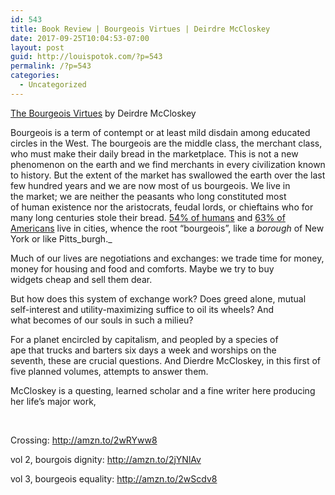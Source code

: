```yaml
---
id: 543
title: Book Review | Bourgeois Virtues | Deirdre McCloskey
date: 2017-09-25T10:04:53-07:00
layout: post
guid: http://louispotok.com/?p=543
permalink: /?p=543
categories:
  - Uncategorized
---
```

[The Bourgeois Virtues](http://amzn.to/2fLX4pk) by Deirdre McCloskey

Bourgeois is a term of contempt or at least mild disdain among educated circles in the West. The bourgeois are the middle class, the merchant class, who must make their daily bread in the marketplace. This is not a new phenomenon on the earth and we find merchants in every civilization known to history. But the extent of the market has swallowed the earth over the last few hundred years and we are now most of us bourgeois. We live in the market; we are neither the peasants who long constituted most of human existence nor the aristocrats, feudal lords, or chieftains who for many long centuries stole their bread. [54% of humans](http://www.un.org/en/development/desa/news/population/world-urbanization-prospects-2014.html) and [63% of Americans](https://www.census.gov/newsroom/press-releases/2015/cb15-33.html) live in cities, whence the root &#8220;bourgeois&#8221;, like a _borough_ of New York or like Pitts_burgh._

Much of our lives are negotiations and exchanges: we trade time for money, money for housing and food and comforts. Maybe we try to buy widgets cheap and sell them dear.

But how does this system of exchange work? Does greed alone, mutual self-interest and utility-maximizing suffice to oil its wheels? And what becomes of our souls in such a milieu?

For a planet encircled by capitalism, and peopled by a species of ape that trucks and barters six days a week and worships on the seventh, these are crucial questions. And Dierdre McCloskey, in this first of five planned volumes, attempts to answer them.

McCloskey is a questing, learned scholar and a fine writer here producing her life&#8217;s major work,

&nbsp;

Crossing: http://amzn.to/2wRYww8

vol 2, bourgois dignity: http://amzn.to/2jYNlAv

vol 3, bourgeois equality: http://amzn.to/2wScdv8